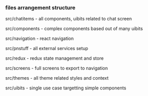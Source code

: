 ### files arrangement structure

src/chatitems - all components, uibits related to chat screen

src/components - complex components based out of many uibits

src/navigation - react navigation

src/pnstuff - all external services setup

src/redux - redux state management and store

src/screens - full screens to export to navigation

src/themes - all theme related styles and context

src/uibits - single use case targetting simple components
